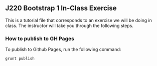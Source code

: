 ## J220 Bootstrap 1 In-Class Exercise

This is a tutorial file that corresponds to an exercise we will be doing in class. The instructor will take you through the following steps.

### How to publish to GH Pages

To publish to Github Pages, run the following command:

```
grunt publish
```




